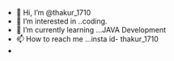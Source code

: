 - 👋 Hi, I’m @thakur_1710
- 👀 I’m interested in ..coding.
- 🌱 I’m currently learning ...JAVA Development
- 📫 How to reach me ...insta id- thakur_1710
- 

<!---
nk1710/nk1710 is a ✨ special ✨ repository because its `README.md` (this file) appears on your GitHub profile.
You can click the Preview link to take a look at your changes.
--->
